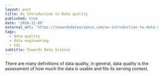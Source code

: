 ```yaml
---
layout: post
title: An Introduction to Data quality
published: true
date: '2018-12-09'
external_url: 'https://towardsdatascience.com/an-introduction-to-data-quality-951cc6fe0274'
tags:
  - data quality
  - data engineering
  - tds
subtitle: Towards Data Science
---
```

There are many definitions of data quality, in general, data quality is the assessment of how much the data is usable and fits its serving context.
